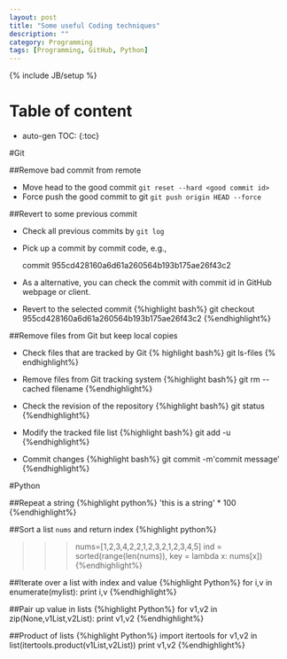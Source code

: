 ```yaml
---
layout: post
title: "Some useful Coding techniques"
description: ""
category: Programming
tags: [Programming, GitHub, Python]
---
```

{% include JB/setup %}

<script type="text/javascript"
 src="http://cdn.mathjax.org/mathjax/latest/MathJax.js?config=TeX-AMS-MML_HTMLorMML">
</script>

# Table of content
* auto-gen TOC:
{:toc}

#Git

##Remove bad commit from remote
- Move head to the good commit `git reset --hard <good commit id>`
- Force push the good commit to git `git push origin HEAD --force`

##Revert to some previous commit
- Check all previous commits by `git log`
- Pick up a commit by commit code, e.g., 

	commit 955cd428160a6d61a260564b193b175ae26f43c2

- As a alternative, you can check the commit with commit id in GitHub webpage or client.
- Revert to the selected commit
{%highlight bash%}
git checkout 955cd428160a6d61a260564b193b175ae26f43c2
{%endhighlight%}

##Remove files from Git but keep local copies
- Check files that are tracked by Git
{% highlight bash%}
git ls-files
{% endhighlight%}

- Remove files from Git tracking system
{%highlight bash%}
git rm --cached filename
{%endhighlight%}

- Check the revision of the repository
{%highlight bash%}
git status
{%endhighlight%}

- Modify the tracked file list
{%highlight bash%}
git add -u
{%endhighlight%}

- Commit changes
{%highlight bash%}
git commit -m'commit message'
{%endhighlight%}

#Python

##Repeat a string
{%highlight python%}
'this is a string' * 100
{%endhighlight%}

##Sort a list `nums` and return index
{%highlight python%}
>>> nums=[1,2,3,4,2,2,1,2,3,2,1,2,3,4,5]
>>> ind = sorted(range(len(nums)), key = lambda x: nums[x])
{%endhighlight%}

##Iterate over a list with index and value
{%highlight Python%}
for i,v in enumerate(mylist):
  print i,v
{%endhighlight%}

##Pair up value in lists
{%highlight Python%}
for v1,v2 in zip(None,v1List,v2List):
  print v1,v2
{%endhighlight%}

##Product of lists
{%highlight Python%}
import itertools
for v1,v2 in list(itertools.product(v1List,v2List))
  print v1,v2 
{%endhighlight%}

